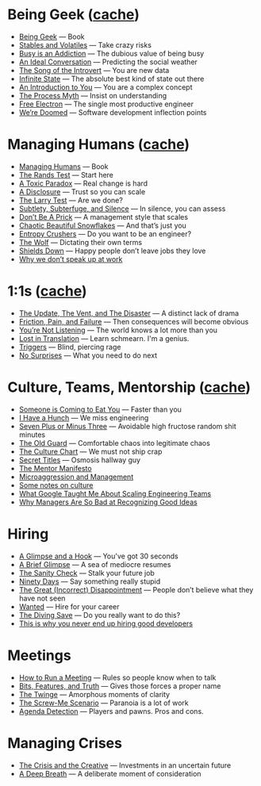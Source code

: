 # Being Geek ([cache](https://www.evernote.com/pub/skyzyx/beinggeek))
* [Being Geek](http://beinggeek.com) — Book
* [Stables and Volatiles](http://randsinrepose.com/archives/stables-and-volatiles/) — Take crazy risks
* [Busy is an Addiction](http://randsinrepose.com/archives/busy-is-an-addiction/) — The dubious value of being busy
* [An Ideal Conversation](http://randsinrepose.com/archives/an-ideal-conversation/) — Predicting the social weather
* [The Song of the Introvert](http://randsinrepose.com/archives/the-song-of-the-introvert/) — You are new data
* [Infinite State](http://randsinrepose.com/archives/infinite-state/) — The absolute best kind of state out there
* [An Introduction to You](http://randsinrepose.com/archives/an-introduction-to-you/) — You are a complex concept
* [The Process Myth](http://randsinrepose.com/archives/the-process-myth/) — Insist on understanding
* [Free Electron](http://randsinrepose.com/archives/free-electron/) — The single most productive engineer
* [We’re Doomed](http://randsinrepose.com/archives/were-doomed/) — Software development inflection points

# Managing Humans ([cache](https://www.evernote.com/pub/skyzyx/managinghumans))
* [Managing Humans](http://managinghumans.com) — Book
* [The Rands Test](http://randsinrepose.com/archives/the-rands-test/) — Start here
* [A Toxic Paradox](http://randsinrepose.com/archives/a-toxic-paradox/) — Real change is hard
* [A Disclosure](http://randsinrepose.com/archives/a-disclosure/) — Trust so you can scale
* [The Larry Test](http://randsinrepose.com/archives/the-larry-test/) — Are we done?
* [Subtlety, Subterfuge, and Silence](http://randsinrepose.com/archives/subtlety-subterfuge-and-silence/) — In silence, you can assess
* [Don’t Be A Prick](http://randsinrepose.com/archives/dont-be-a-prick/) — A management style that scales
* [Chaotic Beautiful Snowflakes](http://randsinrepose.com/archives/chaotic-beautiful-snowflakes/) — And that’s just you
* [Entropy Crushers](http://randsinrepose.com/archives/entropy-crushers/) — Do you want to be an engineer?
* [The Wolf](http://randsinrepose.com/archives/the-wolf/) — Dictating their own terms
* [Shields Down](http://randsinrepose.com/archives/shields-down/) — Happy people don’t leave jobs they love
* [Why we don’t speak up at work](https://blog.knowyourcompany.com/why-we-don-t-speak-up-at-work-94abeb1c8f36#.jtmc1os41)

# 1:1s ([cache](https://www.evernote.com/pub/skyzyx/11s))
* [The Update, The Vent, and The Disaster](http://randsinrepose.com/archives/the-update-the-vent-and-the-disaster/) — A distinct lack of drama
* [Friction, Pain, and Failure](http://randsinrepose.com/archives/friction-pain-and-failure/) — Then consequences will become obvious
* [You’re Not Listening](http://randsinrepose.com/archives/youre-not-listening/) — The world knows a lot more than you
* [Lost in Translation](http://randsinrepose.com/archives/lost-in-translation/) — Learn schmearn. I'm a genius.
* [Triggers](http://randsinrepose.com/archives/triggers/) — Blind, piercing rage
* [No Surprises](http://randsinrepose.com/archives/no-surprises/) — What you need to do next

# Culture, Teams, Mentorship ([cache](https://www.evernote.com/pub/skyzyx/cultureteamsmentorship))
* [Someone is Coming to Eat You](http://randsinrepose.com/archives/someone-is-coming-to-eat-you/) — Faster than you
* [I Have a Hunch](http://randsinrepose.com/archives/i-have-a-hunch/) — We miss engineering
* [Seven Plus or Minus Three](http://randsinrepose.com/archives/seven-plus-or-minus-three/) — Avoidable high fructose random shit minutes
* [The Old Guard](http://randsinrepose.com/archives/the-old-guard/) — Comfortable chaos into legitimate chaos
* [The Culture Chart](http://randsinrepose.com/archives/the-culture-chart/) — We must not ship crap
* [Secret Titles](http://randsinrepose.com/archives/secret-titles/) — Osmosis hallway guy
* [The Mentor Manifesto](http://www.davidgcohen.com/2011/08/28/the-mentor-manifesto/)
* [Microaggression and Management](https://web.archive.org/web/20140405220327/https://medium.com/about-work/65d4740f7a2f)
* [Some notes on culture](http://ataussig.com/post/32402969166/some-notes-on-culture)
* [What Google Taught Me About Scaling Engineering Teams](http://www.theeffectiveengineer.com/blog/what-i-learned-from-googles-engineering-culture)
* [Why Managers Are So Bad at Recognizing Good Ideas](http://www.theatlantic.com/business/archive/2016/06/adam-grant-aspen/489056/)

# Hiring
* [A Glimpse and a Hook](http://randsinrepose.com/archives/a-glimpse-and-a-hook/) — You've got 30 seconds
* [A Brief Glimpse](http://randsinrepose.com/archives/a-brief-glimpse/) — A sea of mediocre resumes
* [The Sanity Check](http://randsinrepose.com/archives/the-sanity-chec/) — Stalk your future job
* [Ninety Days](http://randsinrepose.com/archives/ninety-days/) — Say something really stupid
* [The Great (Incorrect) Disappointment](http://randsinrepose.com/archives/the-great-incorrect-disappointment/) — People don’t believe what they have not seen
* [Wanted](http://randsinrepose.com/archives/wanted/) — Hire for your career
* [The Diving Save](http://randsinrepose.com/archives/the-diving-save/) — Do you really want to do this?
* [This is why you never end up hiring good developers](http://qz.com/258066/this-is-why-you-dont-hire-good-developers/)

# Meetings
* [How to Run a Meeting](http://randsinrepose.com/archives/how-to-run-a-meeting/) — Rules so people know when to talk
* [Bits, Features, and Truth](http://randsinrepose.com/archives/bits-features-and-truth/) — Gives those forces a proper name
* [The Twinge](http://randsinrepose.com/archives/the-twinge/) — Amorphous moments of clarity
* [The Screw-Me Scenario](http://randsinrepose.com/archives/the-screwme-scenario/) — Paranoia is a lot of work
* [Agenda Detection](http://randsinrepose.com/archives/agenda-detection/) — Players and pawns. Pros and cons.

# Managing Crises
* [The Crisis and the Creative](http://randsinrepose.com/archives/the-crisis-and-the-creative/) — Investments in an uncertain future
* [A Deep Breath](http://randsinrepose.com/archives/a-deep-breath/) — A deliberate moment of consideration
